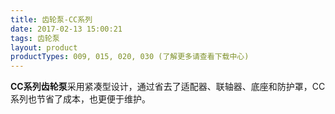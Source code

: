 ```yaml
---
title: 齿轮泵-CC系列
date: 2017-02-13 15:00:21
tags: 齿轮泵
layout: product
productTypes: 009, 015, 020, 030 (了解更多请查看下载中心)
---
```


**CC系列齿轮泵**采用紧凑型设计，通过省去了适配器、联轴器、底座和防护罩，CC系列也节省了成本，也更便于维护。